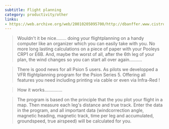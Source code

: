 ```yaml
---
subtitle: Flight planning
category: productivity/other
links: 
- https://web.archive.org/web/20010205095700/http://dbanffer.www.cistron.nl/
---
```


> Wouldn't it be nice........ doing your flightplanning on a handy computer like an organizer which you can easily take with you. No more long lasting calculations on a piece of paper with your Pooleys CRP1 or E6B. And, maybe the worst of all, after the 6th leg of your plan, the wind changes so you can start all over again..........

> There is good news for all Psion 5 users. As pilots we developped a VFR flightplanning program for the Psion Series 5. Offering all features you need including printing via cable or even via Infra-Red !

> How it works..............

> The program is based on the principle that the you plot your flight in a map. Then measure each leg's distance and true track. Enter the data in the program, and all important data (windcorrection angle, magnetic heading, magnetic track, time per leg and accumulated, groundspeed, true airspeed) will be calculated for you.